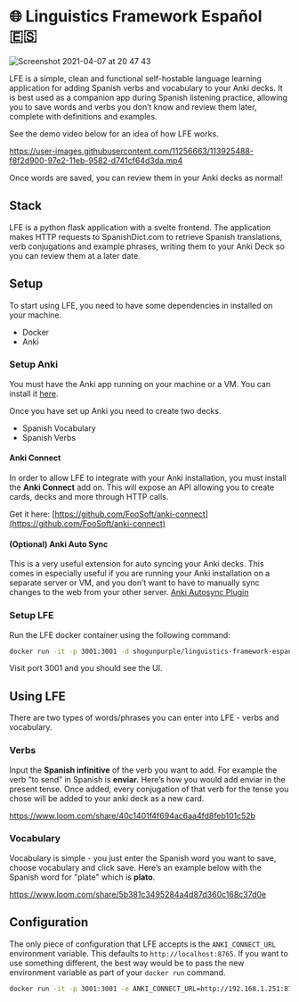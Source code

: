 # 🌐 Linguistics Framework Español 🇪🇸


![Screenshot 2021-04-07 at 20 47 43](https://user-images.githubusercontent.com/11256663/113925103-83870880-97e2-11eb-9ca0-9e800a9065c5.png)

LFE is a simple, clean and functional self-hostable language learning application for adding Spanish verbs and vocabulary to your Anki decks. It is best used as a companion app during Spanish listening practice, allowing you to save words and verbs you don’t know and review them later, complete with definitions and examples.

See the demo video below for an idea of how LFE works.

https://user-images.githubusercontent.com/11256663/113925488-f8f2d900-97e2-11eb-9582-d741cf64d3da.mp4

Once words are saved, you can review them in your Anki decks as normal!

## Stack
LFE is a python flask application with a svelte frontend. The application makes HTTP requests to SpanishDict.com to retrieve Spanish translations, verb conjugations and example phrases, writing them to your Anki Deck so you can review them at a later date.

## Setup
To start using LFE, you need to have some dependencies in installed on your machine.
- Docker
- Anki

### Setup Anki
You must have the Anki app running on your machine or a VM. You can install it [here](https://apps.ankiweb.net/).

Once you have set up Anki you need to create two decks.
- Spanish Vocabulary
- Spanish Verbs

#### Anki Connect
In order to allow LFE to integrate with your Anki installation, you must install the **Anki Connect** add on. This will expose an API allowing you to create cards, decks and more through HTTP calls.

Get it here:
[https://github.com/FooSoft/anki-connect](https://github.com/FooSoft/anki-connect)

#### (Optional) Anki Auto Sync
This is a very useful extension for auto syncing your Anki decks. This comes in especially useful if you are running your Anki installation on a separate server or VM, and you don’t want to have to manually sync changes to the web from your other server.
[Anki Autosync Plugin](https://ankiweb.net/shared/info/1726633659)

### Setup LFE
Run the LFE docker container using the following command:

```bash
docker run -it -p 3001:3001 -d shogunpurple/linguistics-framework-espanol
```

Visit port 3001 and you should see the UI.

## Using LFE
There are two types of words/phrases you can enter into LFE - verbs and vocabulary.

### Verbs
Input the **Spanish infinitive** of the verb you want to add. For example the verb “to send” in Spanish is **enviar.** Here’s how you would add enviar in the present tense. Once added, every conjugation of that verb for the tense you chose will be added to your anki deck as a new card.

https://www.loom.com/share/40c1401f4f694ac6aa4fd8feb101c52b

### Vocabulary
Vocabulary is simple - you just enter the Spanish word you want to save, choose vocabulary and click save. Here’s an example below with the Spanish word for "plate" which is **plato**.

https://www.loom.com/share/5b381c3495284a4d87d360c168c37d0e

## Configuration
The only piece of configuration that LFE accepts is the `ANKI_CONNECT_URL` environment variable. This defaults to `http://localhost:8765`. If you want to use something different, the best way would be to pass the new environment variable as part of your `docker run` command.


```bash
docker run -it -p 3001:3001 -e ANKI_CONNECT_URL=http://192.168.1.251:8765/ -d shogunpurple/linguistics-framework-espanol
```
